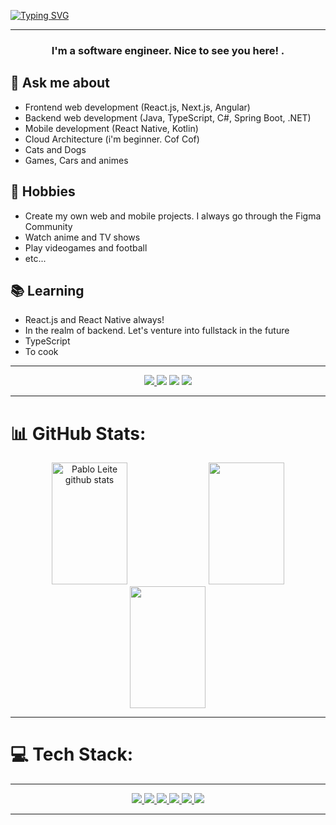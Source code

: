

[![Typing SVG](https://readme-typing-svg.herokuapp.com/?color=FEFEFE&size=38&center=true&vCenter=true&width=1000&lines=Hi,+I'm+Pablo+👋;Be+Welcome!+💻🤟)](https://git.io/typing-svg)

---

 <h3 align="center">I'm a software engineer. Nice to see you here! .</h3>

 ## 💬 Ask me about
- Frontend web development (React.js, Next.js, Angular)
- Backend web development (Java, TypeScript, C#, Spring Boot, .NET)
- Mobile development (React Native, Kotlin)
- Cloud Architecture (i'm beginner. Cof Cof)
- Cats and Dogs
- Games, Cars and animes

## 📅 Hobbies
- Create my own web and mobile projects. I always go through the Figma Community
- Watch anime and TV shows
- Play videogames and football
- etc...

## 📚 Learning
- React.js and React Native always!
- In the realm of backend. Let's venture into fullstack in the future 
- TypeScript
- To cook

---

<div align="center">
<a href="https://codepen.io/devpbleite" target="_blank"><img src="https://img.shields.io/badge/Codepen-000000?style=for-the-badge&logo=codepen&logoColor=white"</a>
<a href="https://discord.com/channels/@PabloL#3331" target="_blank"><img src="https://img.shields.io/badge/Discord-7289DA?style=for-the-badge&logo=discord&logoColor=white" target="_blank"></a>
<a href = "mailto:devpbleite@gmail.com"> <img src="https://img.shields.io/badge/-Gmail-%23333?style=for-the-badge&logo=gmail&logoColor=white" target="_blank"></a>
<a href="https://www.linkedin.com/in/pabloleite03/" target="_blank"><img src="https://img.shields.io/badge/LinkedIn-0077B5?style=for-the-badge&logo=linkedin&logoColor=white"  target="_blank"></a>
 </div> 

---

# 📊 GitHub Stats:

<div align="center">
  <img width="49%"  height="195px" src="https://github-readme-stats.vercel.app/api?username=devpbleite&theme=nightowl&hide_border=false&include_all_commits=false&count_private=false" alt="Pablo Leite github stats" />
  <img width="49%" height="195px"src="https://github-readme-streak-stats.herokuapp.com/?user=devpbleite&theme=nightowl&hide_border=false" />
  <img width="49%" height="195px"src="https://github-readme-stats.vercel.app/api/top-langs/?username=devpbleite&theme=nightowl&hide_border=false&include_all_commits=false&count_private=false&layout=compact" />
</div>


---

 # 💻 Tech Stack:
 
---
 
<div align="center">
  <a href="#" target="_blank"><img src="https://img.shields.io/badge/React-61DAFB.svg?style=for-the-badge&logo=React&logoColor=black"</a>
  <a href="#" target="_blank"><img src="https://img.shields.io/badge/react_native-%2320232a.svg?style=for-the-badge&logo=react&logoColor=%2361DAFB"</a>
   <a href="#" target="_blank"><img src="https://img.shields.io/badge/Next.js-000000.svg?style=for-the-badge&logo=nextdotjs&logoColor=white"</a>
   <a href="#" target="_blank"><img src="https://img.shields.io/badge/kotlin-%237F52FF.svg?style=for-the-badge&logo=kotlin&logoColor=white"</a>
  <a href="#" target="_blank"><img src="https://img.shields.io/badge/typescript-%23007ACC.svg?style=for-the-badge&logo=typescript&logoColor=white"</a>     
  <a href="#" target="_blank"><img src="https://img.shields.io/badge/.NET-512BD4.svg?style=for-the-badge&logo=dotnet&logoColor=white"</a>
 
  
  
  
  
</div>
   
---
   

  





